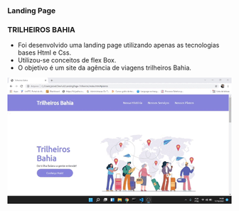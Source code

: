 ### Landing Page 

### TRILHEIROS BAHIA

- Foi desenvolvido uma landing page utilizando apenas as tecnologias bases Html e Css.
- Utilizou-se conceitos de flex Box.
- O objetivo é um site da agência de viagens trilheiros Bahia.

![Trilheiros Bahia](images/TrilheirosBahia.gif)
